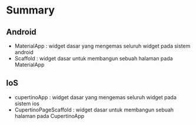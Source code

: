 # Summary
## Android
- MaterialApp : widget dasar yang mengemas seluruh widget pada sistem android 
- Scaffold : widget dasar untuk membangun sebuah halaman pada MaterialApp

## IoS
- cupertinoApp : widget dasar yang mengemas seluruh widget pada sistem ios 
- CupertinoPageScaffold : widget dasar untuk membangun sebuah halaman pada CupertinoApp